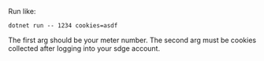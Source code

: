 Run like:

    dotnet run -- 1234 cookies=asdf

The first arg should be your meter number.
The second arg must be cookies collected after logging into your sdge account.
